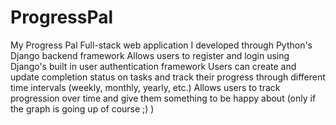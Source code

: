 # ProgressPal
My Progress Pal
Full-stack web application I developed through Python's Django backend framework
Allows users to register and login using Django's built in user authentication framework
Users can create and update completion status on tasks and track their progress through different time intervals (weekly, monthly, yearly, etc.)
Allows users to track progression over time and give them something to be happy about (only if the graph is going up of course ;) )
